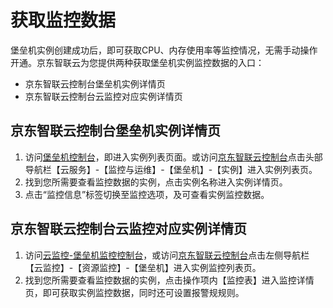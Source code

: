
# 获取监控数据

堡垒机实例创建成功后，即可获取CPU、内存使用率等监控情况，无需手动操作开通。京东智联云为您提供两种获取堡垒机实例监控数据的入口：   
* 京东智联云控制台堡垒机实例详情页  
* 京东智联云控制台云监控对应实例详情页  

## 京东智联云控制台堡垒机实例详情页
1. 访问[堡垒机控制台][1]，即进入实例列表页面。或访问[京东智联云控制台][2]点击头部导航栏【云服务】-【监控与运维】-【堡垒机】-【实例】进入实例列表页。
2. 找到您所需要查看监控数据的实例，点击实例名称进入实例详情页。
3. 点击“监控信息”标签切换至监控选项，及可查看实例监控数据。

## 京东智联云控制台云监控对应实例详情页
1. 访问[云监控-堡垒机监控控制台][3]，或访问[京东智联云控制台][4]点击左侧导航栏【云监控】-【资源监控】-【堡垒机】进入实例监控列表页。
2. 找到您所需要查看监控数据的实例，点击操作项内【监控表】进入监控详情页，即可获取实例监控数据，同时还可设置报警规规则。 



  [1]: https://bastion-console.jdcloud.com/list
  [2]: https://console.jdcloud.com/
  [3]: https://cms-console.jdcloud.com/monitor/resource/auto/bastion
  [4]: https://console.jdcloud.com/
  
